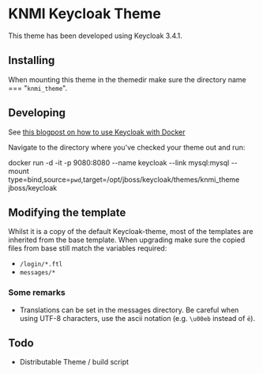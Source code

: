 # KNMI Keycloak Theme

This theme has been developed using Keycloak 3.4.1.

## Installing

When mounting this theme in the themedir make sure the directory name === "`knmi_theme`".

## Developing

See [this blogpost on how to use Keycloak with Docker](https://murb.nl/articles/291-developing-keycloak-templates-with-docker/)

Navigate to the directory where you've checked your theme out and run:

docker run -d -it -p 9080:8080 --name keycloak --link mysql:mysql --mount type=bind,source=`pwd`,target=/opt/jboss/keycloak/themes/knmi_theme jboss/keycloak

## Modifying the template

Whilst it is a copy of the default Keycloak-theme, most of the templates are inherited from the base template. When upgrading make sure the copied files from base
still match the variables required:

* `/login/*.ftl`
* `messages/*`

### Some remarks

* Translations can be set in the messages directory. Be careful when using UTF-8 characters, use the ascii notation (e.g. `\u00eb` instead of `ë`).


## Todo

* Distributable Theme / build script